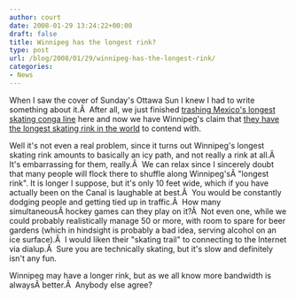 ```yaml
---
author: court
date: 2008-01-29 13:24:22+00:00
draft: false
title: Winnipeg has the longest rink?
type: post
url: /blog/2008/01/29/winnipeg-has-the-longest-rink/
categories:
- News
---
```


When I saw the cover of Sunday's Ottawa Sun I knew I had to write something about it.Â  After all, we just finished [trashing Mexico's longest skating conga line](http://www.vallentyne.com/blog/2008/01/10/skate-record-in-mexico-city-pah/) here and now we have Winnipeg's claim that [they have the longest skating rink in the world](http://cnews.canoe.ca/CNEWS/Canada/2008/01/27/pf-4796464.html) to contend with.

Well it's not even a real problem, since it turns out Winnipeg's longest skating rink amounts to basically an icy path, and not really a rink at all.Â  It's embarrassing for them, really.Â  We can relax since I sincerely doubt that many people will flock there to shuffle along Winnipeg'sÂ "longest rink". It is longer I suppose, but it's only 10 feet wide, which if you have actually been on the Canal is laughable at best.Â  You would be constantly dodging people and getting tied up in traffic.Â  How many simultaneousÂ hockey games can they play on it?Â  Not even one, while we could probably realistically manage 50 or more, with room to spare for beer gardens (which in hindsight is probably a bad idea, serving alcohol on an ice surface).Â  I would liken their "skating trail" to connecting to the Internet via dialup.Â  Sure you are technically skating, but it's slow and definitely isn't any fun.

Winnipeg may have a longer rink, but as we all know more bandwidth is alwaysÂ better.Â  Anybody else agree?
